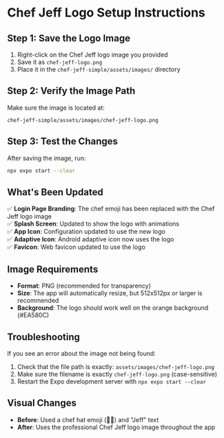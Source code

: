 # Chef Jeff Logo Setup Instructions

## Step 1: Save the Logo Image
1. Right-click on the Chef Jeff logo image you provided
2. Save it as `chef-jeff-logo.png` 
3. Place it in the `chef-jeff-simple/assets/images/` directory

## Step 2: Verify the Image Path
Make sure the image is located at:
```
chef-jeff-simple/assets/images/chef-jeff-logo.png
```

## Step 3: Test the Changes
After saving the image, run:
```bash
npx expo start --clear
```

## What's Been Updated
✅ **Login Page Branding**: The chef emoji has been replaced with the Chef Jeff logo image  
✅ **Splash Screen**: Updated to show the logo with animations  
✅ **App Icon**: Configuration updated to use the new logo  
✅ **Adaptive Icon**: Android adaptive icon now uses the logo  
✅ **Favicon**: Web favicon updated to use the logo  

## Image Requirements
- **Format**: PNG (recommended for transparency)
- **Size**: The app will automatically resize, but 512x512px or larger is recommended
- **Background**: The logo should work well on the orange background (#EA580C)

## Troubleshooting
If you see an error about the image not being found:
1. Check that the file path is exactly: `assets/images/chef-jeff-logo.png`
2. Make sure the filename is exactly `chef-jeff-logo.png` (case-sensitive)
3. Restart the Expo development server with `npx expo start --clear`

## Visual Changes
- **Before**: Used a chef hat emoji (👨‍🍳) and "Jeff" text
- **After**: Uses the professional Chef Jeff logo image throughout the app 
 
 